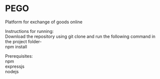 # PEGO
Platform for exchange of goods online

Instructions for running:
<br/>
Download the repository using git clone and run the following command in the project folder-
<br/>
npm install

Prerequisites:
<br/>
npm
<br/>
expressjs
<br/>
nodejs
